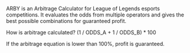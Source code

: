 ARBY is an Arbitrage Calculator for League of Legends esports competitions.
It evaluates the odds from multiple operators and gives the best possible combinations for guaranteed profit.

How is arbitrage calculated?
(1 / ODDS_A + 1 / ODDS_B) * 100

If the arbitrage equation is lower than 100%, profit is guaranteed.